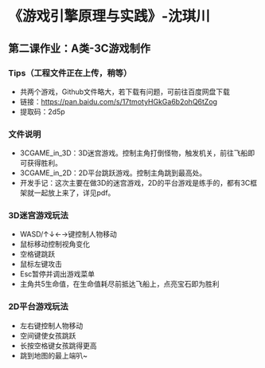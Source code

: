 # 《游戏引擎原理与实践》-沈琪川
## 第二课作业：A类-3C游戏制作
### Tips（工程文件正在上传，稍等）
* 共两个游戏，Github文件略大，若下载有问题，可前往百度网盘下载
* 链接：https://pan.baidu.com/s/17tmotyHGkGa6b2ohQ6tZog 
* 提取码：2d5p 
### 文件说明
* 3CGAME_in_3D：3D迷宫游戏。控制主角打倒怪物，触发机关，前往飞船即可获得胜利。
* 3CGAME_in_2D：2D平台跳跃游戏。控制主角跳到最高处。
* 开发手记：这次主要在做3D的迷宫游戏，2D的平台游戏是练手的，都有3C框架就一起放上来了，详见pdf。
### 3D迷宫游戏玩法
* WASD/↑↓←→键控制人物移动
* 鼠标移动控制视角变化
* 空格键跳跃
* 鼠标左键攻击
* Esc暂停并调出游戏菜单
* 主角共5生命值，在生命值耗尽前抵达飞船上，点亮宝石即为胜利
### 2D平台游戏玩法
* 左右键控制人物移动
* 空间键使女孩跳跃
* 长按空格键女孩跳得更高
* 跳到地图的最上端叭~

